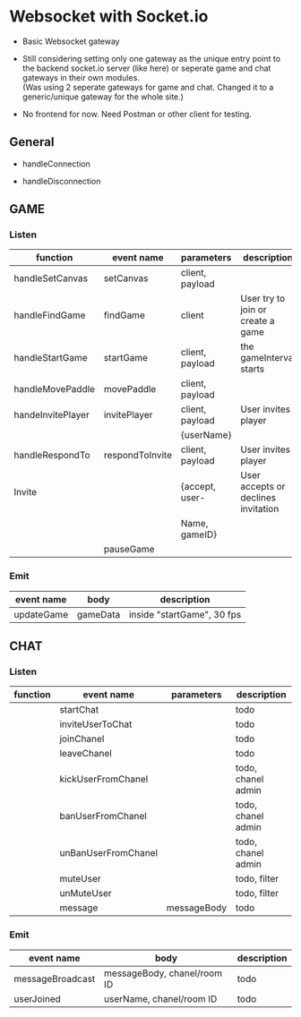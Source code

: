 # Websocket with Socket.io

- Basic Websocket gateway

- Still considering setting only one gateway as the unique entry point to the backend socket.io server (like here) or seperate game and chat gateways in their own modules.  
  (Was using 2 seperate gateways for game and chat. Changed it to a generic/unique gateway for the whole site.)

- No frontend for now. Need Postman or other client for testing.

## General

- handleConnection

- handleDisconnection

## GAME

### Listen

| function          | event name      | parameters      | description                         |
| ----------------- | --------------- | --------------- | ----------------------------------- |
| handleSetCanvas   | setCanvas       | client, payload |                                     |
| handleFindGame    | findGame        | client          | User try to join or create a game   |
| handleStartGame   | startGame       | client, payload | the gameInterval starts             |
| handleMovePaddle  | movePaddle      | client, payload |
| handeInvitePlayer | invitePlayer    | client, payload | User invites player                 |
|                   |                 | {userName}      |                                     |
| handleRespondTo   | respondToInvite | client, payload | User invites player                 |
| Invite            |                 | {accept, user-  | User accepts or declines invitation |
|                   |                 | Name, gameID}   |
|                   | pauseGame       |                 |                                     |

### Emit

| event name | body     | description                |
| ---------- | -------- | -------------------------- |
| updateGame | gameData | inside "startGame", 30 fps |

## CHAT

### Listen

| function | event name          | parameters  | description        |
| -------- | ------------------- | ----------- | ------------------ |
|          | startChat           |             | todo               |
|          | inviteUserToChat    |             | todo               |
|          | joinChanel          |             | todo               |
|          | leaveChanel         |             | todo               |
|          | kickUserFromChanel  |             | todo, chanel admin |
|          | banUserFromChanel   |             | todo, chanel admin |
|          | unBanUserFromChanel |             | todo, chanel admin |
|          | muteUser            |             | todo, filter       |
|          | unMuteUser          |             | todo, filter       |
|          | message             | messageBody | todo               |

### Emit

| event name       | body                        | description |
| ---------------- | --------------------------- | ----------- |
| messageBroadcast | messageBody, chanel/room ID | todo        |
| userJoined       | userName, chanel/room ID    | todo        |
